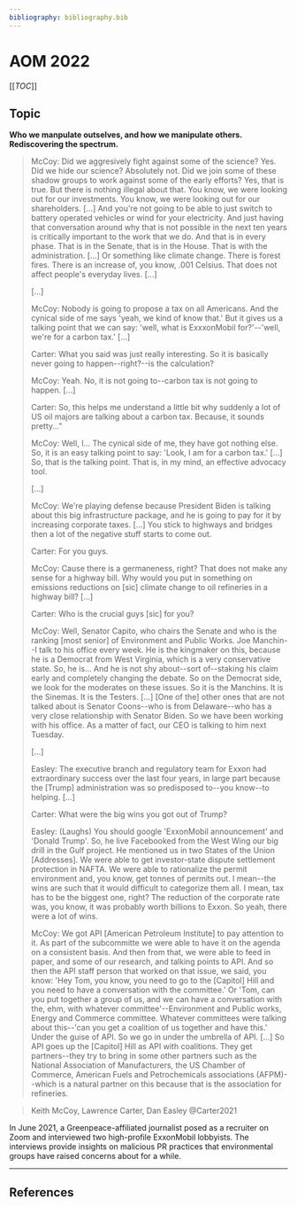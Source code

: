 ```yaml
---
bibliography: bibliography.bib
---
```


# AOM 2022

[[_TOC_]]

## Topic

**Who we manpulate outselves, and how we manipulate others. Rediscovering the spectrum.**

> McCoy: Did we aggresively fight against some of the science? Yes. Did we hide our science? Absolutely not. Did we join some of these shadow groups to work against some of the early efforts? Yes, that is true. But there is nothing illegal about that. You know, we were looking out for our investments. You know, we were looking out for our shareholders. [...] And you're not going to be able to just switch to battery operated vehicles or wind for your electricity. And just having that conversation around why that is not possible in the next ten years is critically important to the work that we do. And that is in every phase. That is in the Senate, that is in the House. That is with the administration. [...] Or something like climate change. There is forest fires. There is an increase of, you know, .001 Celsius. That does not affect people's everyday lives. [...] 
> 
> [...]
> 
> McCoy: Nobody is going to propose a tax on all Americans. And the cynical side of me says 'yeah, we kind of know that.' But it gives us a talking point that we can say: 'well, what is ExxxonMobil for?'--'well, we're for a carbon tax.' [...]
>
> Carter: What you said was just really interesting. So it is basically never going to happen--right?--is the calculation?
> 
> McCoy: Yeah. No, it is not going to--carbon tax is not going to happen. [...]
> 
> Carter: So, this helps me understand a little bit why suddenly a lot of US oil majors are talking about a carbon tax. Because, it sounds pretty..."
> 
> McCoy: Well, I... The cynical side of me, they have got nothing else. So, it is an easy talking point to say: 'Look, I am for a carbon tax.' [...] So, that is the talking point. That is, in my mind, an effective advocacy tool.
>
> [...]
>
> McCoy: We're playing defense because President Biden is talking about this big infrastructure package, and he is going to pay for it by increasing corporate taxes. [...] You stick to highways and bridges then a lot of the negative stuff starts to come out.
>
> Carter: For you guys.
>
> McCoy: Cause there is a germaneness, right? That does not make any sense for a highway bill. Why would you put in something on emissions reductions on [sic] climate change to oil refineries in a highway bill? [...] 
>
> Carter: Who is the crucial guys [sic] for you?
> 
> McCoy: Well, Senator Capito, who chairs the Senate and who is the ranking [most senior] of Environment and Public Works. Joe Manchin--I talk to his office every week. He is the kingmaker on this, because he is a Democrat from West Virginia, which is a very conservative state. So, he is... And he is not shy about--sort of--staking his claim early and completely changing the debate. So on the Democrat side, we look for the moderates on these issues. So it is the Manchins. It is the Sinemas. It is the Testers. [...] [One of the] other ones that are not talked about is Senator Coons--who is from Delaware--who has a very close relationship with Senator Biden. So we have been working with his office. As a matter of fact, our CEO is talking to him next Tuesday.
> 
> [...]
> 
> Easley: The executive branch and regulatory team for Exxon had extraordinary success over the last four years, in large part because the [Trump] administration was so predisposed to--you know--to helping. [...]
> 
> Carter: What were the big wins you got out of Trump?
> 
> Easley: (Laughs) You should google 'ExxonMobil announcement' and 'Donald Trump'. So, he live Facebooked from the West Wing our big drill in the Gulf project. He mentioned us in two States of the Union [Addresses]. We were able to get investor-state dispute settlement protection in NAFTA. We were able to rationalize the permit environment and, you know, get tonnes of permits out. I mean--the wins are such that it would difficult to categorize them all. I mean, tax has to be the biggest one, right? The reduction of the corporate rate was, you know, it was probably worth billions to Exxon. So yeah, there were a lot of wins.
>
> McCoy: We got API [American Petroleum Institute] to pay attention to it. As part of the subcommitte we were able to have it on the agenda on a consistent basis. And then from that, we were able to feed in paper, and some of our research, and talking points to API. And so then the API staff person that worked on that issue, we said, you know: 'Hey Tom, you know, you need to go to the [Capitol] Hill and you need to have a conversation with the committee.' Or 'Tom, can you put together a group of us, and we can have a conversation with the, ehm, with whatever committee'--Environment and Public works, Energy and Commerce committee. Whatever committees were talking about this--'can you get a coalition of us together and have this.' Under the guise of API. So we go in under the umbrella of API. [...] So API goes up the [Capitol] Hill as API with coalitions. They get partners--they try to bring in some other partners such as the National Association of Manufacturers, the US Chamber of Commerce, American Fuels and Petrochemicals associations (AFPM)--which is a natural partner on this because that is the association for refineries.

> 
> Keith McCoy, Lawrence Carter, Dan Easley
> @Carter2021

In June 2021, a Greenpeace-affiliated journalist posed as a recruiter on Zoom and interviewed two high-profile ExxonMobil lobbyists. The interviews provide insights on malicious PR practices that environmental groups have raised concerns about for a while.

<!--The fossil industry knew about climate change. Facebook actively researched its ill effects on society. -->

<!--@Oliver1991 provides us with a spectrum of potential responses to institutional pressure. There were inquiries into the full range of responses, most notably by Kim Elsbach [@Elsbach1994, @Elsbach1998]. -->

<!--Manipulation of public opinion [@Oliver1991]. Including, but not limited to: greenwashing [@Lyon2015], the funding of shadow groups [@Farrell2016], and the open dissimination of false or intentionally misleading information [@Cappellaro2021]. Also, the gray areas, where -->

<!--## People-->

<!--Who?                            | Phenomenon                        | Paper/reasoning                   | Notes-->
<!-----                             | ---                               | ---                               | ----->
<!--Wren Montgomery                 | Greenwashing                      | @Lyon2015                         | -->
<!--Giulia Cappellaro               | Mafia--strategic ambiguity        | @Cappellaro2021                   | -->
<!--Melissa Aronczyk                | Green PR                          | @Aronczyk2019                     | -->
<!--Juliane Reinecke                | Post-truth (EGOS), hypocrisy      | @Lauriano2021, @Reinecke2021      | -->
<!--Klaus Rerup                     | Estonia disaster                  | @Rerup2021                        | -->



<!--Person or reference             | Quadrant                          | Reasoning/Paper-->
<!-----                             | ---                               | ----------->
<!--Klaus Rerup                     |                                   | Rerup et al...-->
<!--@Wright2017                     | Low validity & high reliability   | An Inconvenient Truth: How Organizations Translate Climate Change into Business as Usual-->
<!--Juliane Reinecke                | Reliability                       | Consortium--and paper? Not sure-->
<!--@Grodal2017a                    | High reliability & high validity  | How does a Grand Challenge Become Displaced? Explaining the Duality of Field Mobilizationg-->
<!--Linda Argote                    | High validity                     |-->
<!--Wren Montgomery                 | Low validity & low reliability    | Greenwashing ++ whatever is going to come-->
<!--@Cappellaro2021                 | Low validity & low reliability    | Maintaining Strategic Ambiguity for Protection: Struggles over Opacity, Equivocality, and Absurdity around the Sicilian Mafia-->
<!--Santi Furnari, Bryant A. Hudson | Reliability?                      | Consortium with Juliane Reinecke         -->
<!--JP Vergne                       | High validity & low reliability?  | Arms industry research-->

<!--## Papers-->

<!--Reference       | Title             | Summary-->
<!-----             | ---               | ----->
<!--@Litrico2017    | The Evolution of Issue Interpretation within Organizational Fields: Actor Positions, Framing Trajectories, and Field Settlement | How does a frame come to be shared -> _reliable_-->
<!--@Schussler2014  | On Melting Summits: The Limitations of Field-Configuring Events as Catalysts of Change in Transnational Climate Policy | The shortcomings of regulatory learning-->

---

## References